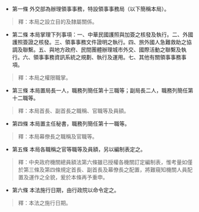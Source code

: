 * 第一條 外交部為辦理領事事務，特設領事事務局（以下簡稱本局）。

> 釋：本局之設立目的及隸屬關係。

* 第二條 本局掌理下列事項：一、中華民國護照與加簽之核發及執行。二、外國護照簽證之核發。三、領事事務文件證明之執行。四、旅外國人急難救助之協調及聯繫。五、與地方政府、民間團體辦理城市外交、國際活動之聯繫及執行。六、領事事務資訊系統之規劃、執行及運用。七、其他有關領事事務事項。

> 釋：本局之權限職掌。

* 第三條 本局置局長一人，職務列簡任第十三職等；副局長二人，職務列簡任第十二職等。

> 釋：本局首長、副首長之職稱、官職等及員額。

* 第四條 本局置主任秘書，職務列簡任第十一職等。

> 釋：本局幕僚長之職稱及官職等。

* 第五條 本局各職稱之官等職等及員額，另以編制表定之。

> 釋：中央政府機關總員額法第六條雖已授權各機關訂定編制表，惟考量如僅於第三條及第四條規定首長、副首長及幕僚長之配置，將難窺知機關人員配置及運作之全貌，爰於本條再予重申。

* 第六條 本法施行日期，由行政院以命令定之。

> 釋：本法之施行日期。

